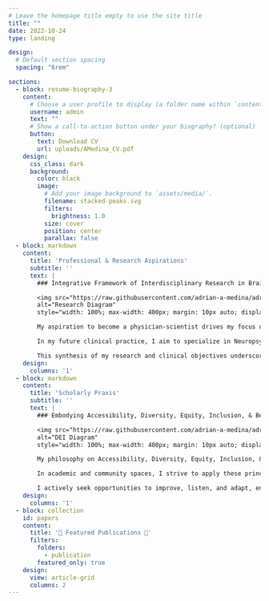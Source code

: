```yaml
---
# Leave the homepage title empty to use the site title
title: ""
date: 2022-10-24
type: landing

design:
  # Default section spacing
  spacing: "6rem"

sections:
  - block: resume-biography-3
    content:
      # Choose a user profile to display (a folder name within `content/authors/`)
      username: admin
      text: ""
      # Show a call-to-action button under your biography? (optional)
      button:
        text: Download CV
        url: uploads/AMedina_CV.pdf
    design:
      css_class: dark
      background:
        color: black
        image:
          # Add your image background to `assets/media/`.
          filename: stacked-peaks.svg
          filters:
            brightness: 1.0
          size: cover
          position: center
          parallax: false
  - block: markdown
    content:
      title: 'Professional & Research Aspirations'
      subtitle: ''
      text: |
        ### Integrative Framework of Interdisciplinary Research in Brain, Cognitive, & Social Sciences

        <img src="https://raw.githubusercontent.com/adrian-a-medina/adrian-a-medina.github.io/main/assets/media/ModelDiagram.svg" 
        alt="Research Diagram"
        style="width: 100%; max-width: 400px; margin: 10px auto; display: block;">

        My aspiration to become a physician-scientist drives my focus on the integrative study of developmental affective neuroscience, psychiatric epidemiology, and psychopharmacology. I am deeply engaged in exploring how multidimensional traumatic stressors (e.g., threat, deprivation, and unpredictability) affect psychopathology, influenced by neurodevelopmental and epigenetic mechanisms across the lifespan—particularly from prenatal stages to young adulthood. I am also keen on uncovering the therapeutic potentials of psychedelic medicine, specifically its effects on neuroplasticity, connectivity, and mental health outcomes. Through computational modeling, big neuroimaging data, and normative modeling, I aim to enhance comprehension of complex brain-behavior interactions and develop precision medicine approaches that tailor treatments to individual psychopathological profiles. This approach not only seeks to discover novel therapeutic targets but also to refine existing treatments to more effectively address the nuanced and interconnected facets of mental disorders.

        In my future clinical practice, I aim to specialize in Neuropsychiatry-Behavioral Neurology, Developmental-Behavioral Pediatrics, and Child-Adolescent Psychiatry. I am committed to providing critical support to vulnerable youths living with mood, anxiety, and neurodevelopmental disorders. My vision is to establish a trauma-informed treatment program that serves children and families from oppressed communities through integrative and culturally-sensitive psychopharmacological, psychoeducational, and psychotherapeutic approaches.

        This synthesis of my research and clinical objectives underscores my dedication to bridging scientific discoveries with tangible health solutions, striving for a profound impact on mental health care practices, particularly for those most in need.
    design:
      columns: '1'
  - block: markdown
    content:
      title: 'Scholarly Praxis'
      subtitle: ''
      text: |
        ### Embodying Accessibility, Diversity, Equity, Inclusion, & Belonging in Academia & Beyond

        <img src="https://raw.githubusercontent.com/adrian-a-medina/adrian-a-medina.github.io/main/assets/media/dei.svg" 
        alt="DEI Diagram"
        style="width: 100%; max-width: 400px; margin: 10px auto; display: block;">

        My philosophy on Accessibility, Diversity, Equity, Inclusion, & Belonging (ADEIB) is deeply influenced by my intersectional experiences as a Latinx, Queer, Non-Binary, Disabled, First-Generation, and Low-Income individual. These identities, coupled with my professional and educational experiences, shape my understanding of power, privilege, and oppression.

        In academic and community spaces, I strive to apply these principles through mindful mentorship and collaboration. Recognizing the complexity of growth in ADEIB, I commit to learning from both successes and failures. I aspire to maintain an open mind and humility, acknowledging that progress in fostering inclusive environments is ongoing, non-linear, and unique to each context.

        I actively seek opportunities to improve, listen, and adapt, ensuring that my actions contribute positively to building spaces where everyone feels seen, heard, and empowered by default.
    design:
      columns: '1'
  - block: collection
    id: papers
    content:
      title: '🔖 Featured Publications 🔖'
      filters:
        folders:
          - publication
        featured_only: true
    design:
      view: article-grid
      columns: 2
---
```

